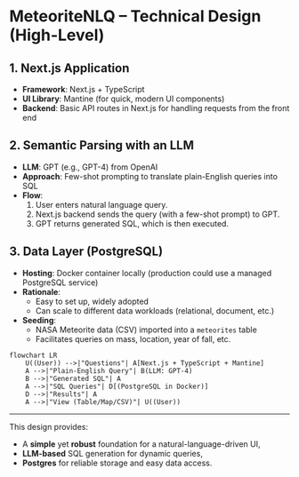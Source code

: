 # MeteoriteNLQ – Technical Design (High-Level)

## 1. Next.js Application
- **Framework**: Next.js + TypeScript
- **UI Library**: Mantine (for quick, modern UI components)
- **Backend**: Basic API routes in Next.js for handling requests from the front end

## 2. Semantic Parsing with an LLM
- **LLM**: GPT (e.g., GPT-4) from OpenAI
- **Approach**: Few-shot prompting to translate plain-English queries into SQL
- **Flow**:
  1. User enters natural language query.
  2. Next.js backend sends the query (with a few-shot prompt) to GPT.
  3. GPT returns generated SQL, which is then executed.

## 3. Data Layer (PostgreSQL)
- **Hosting**: Docker container locally (production could use a managed PostgreSQL service)
- **Rationale**:
  - Easy to set up, widely adopted
  - Can scale to different data workloads (relational, document, etc.)
- **Seeding**:
  - NASA Meteorite data (CSV) imported into a `meteorites` table
  - Facilitates queries on mass, location, year of fall, etc.

```mermaid
flowchart LR
    U((User)) -->|"Questions"| A[Next.js + TypeScript + Mantine]
    A -->|"Plain-English Query"| B(LLM: GPT-4)
    B -->|"Generated SQL"| A
    A -->|"SQL Queries"| D[(PostgreSQL in Docker)]
    D -->|"Results"| A
    A -->|"View (Table/Map/CSV)"| U((User))
```

---

This design provides:
- A **simple** yet **robust** foundation for a natural-language-driven UI,
- **LLM-based** SQL generation for dynamic queries,
- **Postgres** for reliable storage and easy data access.